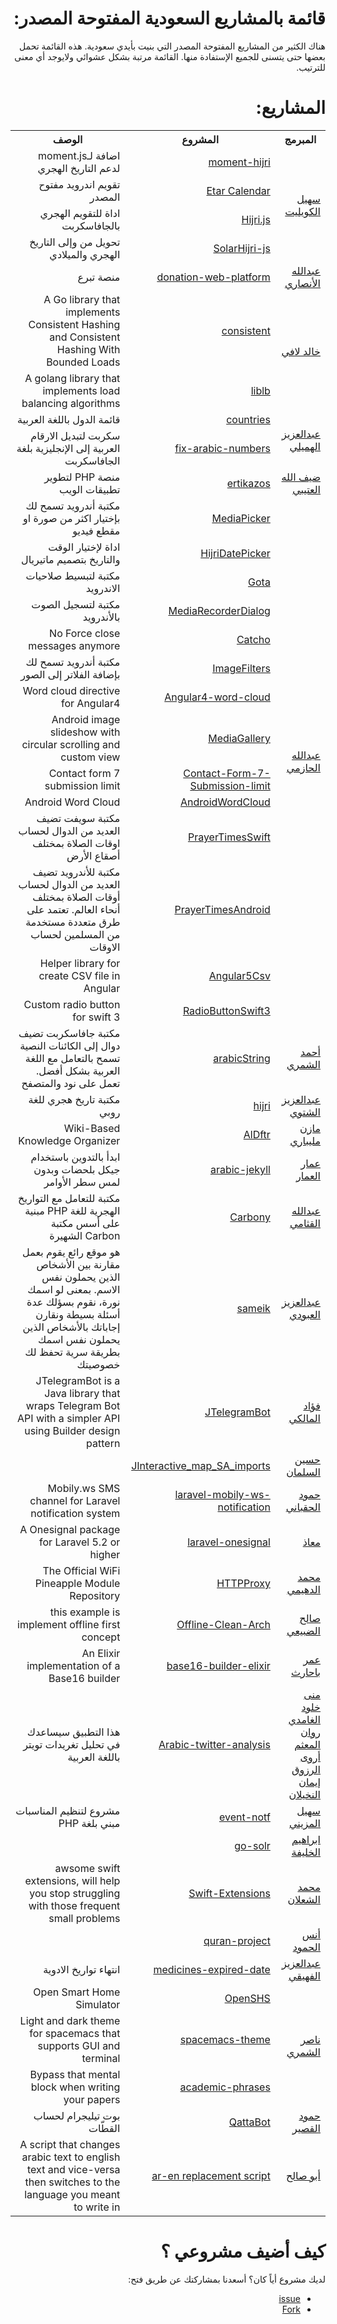 <div dir="rtl">
    <h1>
قائمة بالمشاريع السعودية المفتوحة المصدر:
</h1>
    <p>
        هناك الكثير من المشاريع المفتوحة المصدر التي بنيت بأيدي سعودية. هذه القائمة تحمل بعضها حتى يتسنى للجميع الإستفادة منها. القائمة مرتبة بشكل عشوائي ولايوجد أي معنى للترتيب.
    </p>
    <h1>
المشاريع:
</h1>
<table dir="rtl">
  <tr>
      <th>المبرمج</th>
      <th>المشروع</th>
      <th>الوصف</th>
  </tr>
  <!-- Row Template
  <tr>
      <td rowspan="{{User Repos count}}"><a href="{{user url}}">user name</a></td>
      <td><a href="Repo Url">Repo</a></td>
      <td>Description</td>
  </tr> -->
  <tr>
      <td rowspan="4"><a href="https://github.com/xsoh">سهيل الكويليت</a></td>
      <td><a href="https://github.com/xsoh/moment-hijri">moment-hijri</a></td>
      <td>اضافة لـmoment.js لدعم التاريخ الهجري</td>
  </tr>
  <tr>
      <td><a href="https://github.com/Etar-Group/Etar-Calendar">Etar Calendar</a></td>
      <td>تقويم اندرويد مفتوح المصدر</td>
  </tr>
  <tr>
      <td><a href="https://github.com/xsoh/Hijri.js">Hijri.js</a></td>
      <td>اداة للتقويم الهجري بالجافاسكربت</td>
  </tr>
  <tr>
      <td><a href="https://github.com/xsoh/solarHijri-js">SolarHijri-js</a></td>
      <td>تحويل من وإلى التاريخ الهجري والميلادي</td>
  </tr>
  <tr>
      <td rowspan="1"><a href="https://github.com/Ahimta">عبدالله الأنصاري</a></td>
      <td><a href="https://github.com/Ahimta/donation-web-platform">donation-web-platform</a></td>
      <td>منصة تبرع</td>
  </tr>
  <tr>
      <td rowspan="2"><a href="https://github.com/lafikl">خالد لافي</a></td>
      <td><a href="https://github.com/lafikl/consistent">consistent</a></td>
      <td> A Go library that implements Consistent Hashing and Consistent Hashing With Bounded Loads</td>
  </tr>
  <tr>
      <td><a href="https://github.com/lafikl/liblb">liblb</a></td>
      <td>A golang library that implements load balancing algorithms</td>
  </tr>
  <tr>
      <td rowspan="2"><a href="https://github.com/homaily">عبدالعزيز الهميلي</a></td>
      <td><a href="https://github.com/homaily/countries">countries</a></td>
      <td>قائمة الدول باللغة العربية</td>
  </tr>
  <tr>
      <td><a href="https://github.com/homaily/fix-arabic-numbers">fix-arabic-numbers</a></td>
      <td>سكربت لتبديل الارقام العربية إلى الإنجليزية بلغة الجافاسكربت</td>
  </tr>
  <tr>
      <td rowspan="1"><a href="https://github.com/homaily">ضيف الله العتيبي</a></td>
      <td><a href="https://github.com/daif/ertikazos">ertikazos</a></td>
      <td>منصة PHP لتطوير تطبيقات الويب</td>
  </tr>
  <tr>
      <td rowspan="14"><a href="https://github.com/alhazmy13">عبدالله الحازمي</a></td>
      <td><a href="https://github.com/alhazmy13/MediaPicker">MediaPicker</a></td>
      <td>مكتبة أندرويد تسمح لك بإختيار اكثر من صورة او مقطع فيديو</td>
  </tr>
  <tr>
      <td><a href="https://github.com/alhazmy13/HijriDatePicker">HijriDatePicker</a></td>
      <td>اداة لإختيار الوقت والتاريخ بتصميم ماتيريال</td>
  </tr>
  <tr>
      <td><a href="https://github.com/alhazmy13/Gota">Gota</a></td>
      <td>مكتبة لتبسيط صلاحيات الاندرويد</td>
  </tr>
  <tr>
      <td><a href="https://github.com/alhazmy13/MediaRecorderDialog">MediaRecorderDialog</a></td>
      <td>مكتبة لتسجيل الصوت بالأندرويد</td>
  </tr>
  <tr>
      <td><a href="https://github.com/alhazmy13/Catcho">Catcho</a></td>
      <td>No Force close messages anymore</td>
  </tr>
  <tr>
      <td><a href="https://github.com/alhazmy13/ImageFilters">ImageFilters</a></td>
      <td>مكتبة أندرويد تسمح لك بإضافة الفلاتر إلى الصور</td>
  </tr>
  <tr>
      <td><a href="https://github.com/alhazmy13/Angular4-word-cloud">Angular4-word-cloud</a></td>
      <td>Word cloud directive for Angular4</td>
  </tr>
  <tr>
      <td><a href="https://github.com/alhazmy13/MediaGallery">MediaGallery</a></td>
      <td>Android image slideshow with circular scrolling and custom view</td>
  </tr>
  <tr>
      <td><a href="https://github.com/alhazmy13/Contact-Form-7-Submission-limit">Contact-Form-7-Submission-limit</a></td>
      <td>Contact form 7 submission limit</td>
  </tr>
  <tr>
      <td><a href="https://github.com/alhazmy13/AndroidWordCloud">AndroidWordCloud</a></td>
      <td>Android Word Cloud</td>
  </tr>
  <tr>
      <td><a href="https://github.com/alhazmy13/PrayerTimesSwift">PrayerTimesSwift</a></td>
      <td>مكتبة سويفت تضيف العديد من الدوال لحساب اوقات الصلاة بمختلف أصقاع الأرض</td>
  </tr>
  <tr>
      <td><a href="https://github.com/alhazmy13/PrayerTimes">PrayerTimesAndroid</a></td>
      <td>مكتبة للأندرويد تضيف العديد من الدوال لحساب أوقات الصلاة بمختلف أنحاء العالم. تعتمد على طرق متعددة مستخدمة من المسلمين لحساب الاوقات</td>
  </tr>
  <tr>
      <td><a href="https://github.com/alhazmy13/angular5-csv">Angular5Csv</a></td>
      <td>Helper library for create CSV file in Angular </td>
  </tr>
  <tr>
      <td><a href="https://github.com/alhazmy13/RadioButtonSwift3">RadioButtonSwift3</a></td>
      <td>Custom radio button for swift 3</td>
  </tr>
  <tr>
    <td rowspan="1">
      <a href="https://github.com/ahmads">أحمد الشمري </a>
    </td>
    <td>
      <a href="https://github.com/ahmads/arabicString">arabicString</a>
    </td>
    <td>مكتبة جافاسكربت تضيف دوال إلى الكائنات النصية تسمح بالتعامل مع اللغة العربية بشكل أفضل. تعمل على نود والمتصفح</td>
  </tr>
  
  <tr>
    <td rowspan="1">
      <a href="https://github.com/ecleel">عبدالعزيز الشتوي</a>
    </td>
    <td>
      <a href="https://github.com/ecleel/hijri">hijri</a>
    </td>
    <td>مكتبة تاريخ هجري للغة روبي</td>
  </tr>
  
  <tr>
    <td rowspan="1">
      <a href="https://github.com/mznmel">مازن مليباري </a>
    </td>
    <td>
      <a href="https://github.com/mznmel/AlDftr">AlDftr</a>
    </td>
    <td>Wiki-Based Knowledge Organizer</td>
  </tr>
  
  <tr>
    <td rowspan="1">
      <a href="https://github.com/a3ammar">عمار العمار</a>
    </td>
    <td>
      <a href="https://github.com/a3ammar/arabic-jekyll">arabic-jekyll</a>
    </td>
    <td>ابدأ بالتدوين باستخدام جيكل بلحضات وبدون لمس سطر الأوامر</td>
  </tr>
  
  <tr>
    <td rowspan="1">
      <a href="https://github.com/efrontsa">عبدالله القثامي </a>
    </td>
    <td>
      <a href="https://github.com/efrontsa/carbony">Carbony</a>
    </td>
    <td>مكتبة للتعامل مع التواريخ الهجرية للغة PHP مبنية على أسس مكتبة Carbon الشهيرة</td>
  </tr>
  
  <tr>
    <td rowspan="1">
      <a href="https://github.com/Alaboudi1">عبدالعزيز العبودي</a>
    </td>
    <td>
      <a href="https://github.com/Alaboudi1/sameik">sameik</a>
    </td>
    <td>هو موقع رائع يقوم بعمل مقارنة بين الأشخاص الذين يحملون نفس الاسم. بمعنى لو اسمك نورة، نقوم بسؤلك عدة أسئلة بسيطة ونقارن إجاباتك بالأشخاص الذين يحملون نفس اسمك بطريقة سرية تحفظ لك خصوصيتك</td>
  </tr>
  
  <tr>
    <td rowspan="1">
      <a href="https://github.com/Eng-Fouad">فؤاد المالكي</a>
    </td>
    <td>
      <a href="https://github.com/Eng-Fouad/JTelegramBot">JTelegramBot</a>
    </td>
    <td>JTelegramBot is a Java library that wraps Telegram Bot API with a simpler API using Builder design pattern</td>
  </tr>
  
  <tr>
    <td rowspan="1">
      <a href="https://github.com/Hussain-Alsalman">حسين السلمان </a>
    </td>
    <td>
      <a href="https://github.com/Hussain-Alsalman/Interactive_map_SA_imports">JInteractive_map_SA_imports</a>
    </td>
    <td>&nbsp;</td>
  </tr>
  
  <tr>
    <td rowspan="1">
      <a href="https://github.com/alhoqbani">حمود الحقباني </a>
    </td>
    <td>
      <a href="https://github.com/alhoqbani/laravel-mobily-ws-notification">laravel-mobily-ws-notification</a>
    </td>
    <td>Mobily.ws SMS channel for Laravel notification system</td>
  </tr>
  
  <tr>
    <td rowspan="1">
      <a href="https://github.com/moathdev">معاذ </a>
    </td>
    <td>
      <a href="https://github.com/moathdev/laravel-onesignal">laravel-onesignal</a>
    </td>
    <td>A Onesignal package for Laravel 5.2 or higher</td>
  </tr>
  
  <tr>
    <td rowspan="1">
      <a href="https://github.com/hak5">محمد الدهيمي </a>
    </td>
    <td>
      <a href="https://github.com/hak5/wifipineapple-modules/tree/master/HTTPProxy">HTTPProxy</a>
    </td>
    <td>The Official WiFi Pineapple Module Repository</td>
  </tr>
  
  <tr>
    <td rowspan="1">
      <a href="https://github.com/SalehAlDhobaie">صالح الضبيعي </a>
    </td>
    <td>
      <a href="https://github.com/SalehAlDhobaie/Offline-Clean-Arch">Offline-Clean-Arch</a>
    </td>
    <td>this example is implement offline first concept</td>
  </tr>
  
  <tr>
    <td rowspan="1">
      <a href="https://github.com/obahareth">عمر باحارث </a>
    </td>
    <td>
      <a href="https://github.com/obahareth/base16-builder-elixir">base16-builder-elixir</a>
    </td>
    <td>An Elixir implementation of a Base16 builder</td>
  </tr>
  
  <tr>
    <td rowspan="1">
      <a href="https://github.com/ArwaAlrazooq">منى<br> خلود الغامدي<br> روان المعثم<br> أروى الرزوق<br> إيمان النخيلان </a>
    </td>
    <td>
      <a href="https://github.com/ArwaAlrazooq/Arabic-twitter-analysis">Arabic-twitter-analysis</a>
    </td>
    <td>هذا التطبيق سيساعدك في تحليل تغريدات تويتر باللغة العربية</td>
  </tr>
  
  <tr>
    <td rowspan="1">
      <a href="https://github.com/i-Sohel">سهيل المزيني </a>
    </td>
    <td>
      <a href="https://github.com/i-Sohel/event-notf">event-notf</a>
    </td>
    <td>مشروع لتنظيم المناسبات مبني بلغة PHP</td>
  </tr>
  
  <tr>
    <td rowspan="1">
      <a href="https://github.com/ibraheamkh">ابراهيم الخليفة</a>
    </td>
    <td>
      <a href="https://github.com/ibraheamkh/go-solr">go-solr</a>
    </td>
    <td>&nbsp;</td>
  </tr>
  
  <tr>
    <td rowspan="1">
      <a href="https://github.com/ish3lan">محمد الشعلان</a>
    </td>
    <td>
      <a href="https://github.com/ish3lan/Swift-Extensions">Swift-Extensions</a>
    </td>
    <td>awsome swift extensions, will help you stop struggling with those frequent small problems</td>
  </tr>
  
  <tr>
    <td rowspan="1">
      <a href="https://github.com/abo3desa">أنس الحمود</a>
    </td>
    <td>
      <a href="https://github.com/abo3desa/quran-project-repo">quran-project</a>
    </td>
    <td>&nbsp;</td>
  </tr>

  <tr>
    <td rowspan="1">
      <a href="https://github.com/alfuhigi">عبدالعزيز الفهيقي</a>
    </td>
    <td>
      <a href="https://github.com/alfuhigi/medicines-expired-date">medicines-expired-date</a>
    </td>
    <td>انتهاء تواريخ الادوية</td>
  </tr>
  <tr>
    <td rowspan="3">
      <a href="https://github.com/nashamri">ناصر الشمري</a>
    </td>
    <td>
      <a href="https://github.com/openshs/openshs">OpenSHS</a>
    </td>
    <td>Open Smart Home Simulator</td>
  </tr>
  <tr>
    <td>
      <a href="https://github.com/nashamri/spacemacs-theme">spacemacs-theme</a>
    </td>
    <td>Light and dark theme for spacemacs that supports GUI and terminal</td>
  </tr>
  <tr>
    <td>
      <a href="https://github.com/nashamri/academic-phrases">academic-phrases</a>
    </td>
    <td>Bypass that mental block when writing your papers</td>
  </tr>
  <tr>
    <td rowspan="1">
      <a href="https://github.com/HamoudAQ">حمود القصير </a>
    </td>
    <td>
      <a href="https://github.com/HamoudAQ/QattaBot">QattaBot</a>
    </td>
    <td>بوت تيليجرام لحساب القطّات</td>
  </tr>
  <tr>
    <td rowspan="1">
      <a href="https://github.com/bosaleh">أبو صالح </a>
    </td>
    <td>
      <a href="https://github.com/bosaleh/ar-en-replace">ar-en replacement script</a>
    </td>
    <td>A script that changes arabic text to english text and vice-versa then switches to the language you meant to write in</td>
  </tr>
</table>
    <h1>
كيف أضيف مشروعي ؟
 </h1>
    <p>
        لديك مشروع أياً كان؟ أسعدنا بمشاركتك عن طريق فتح:
        <ul>
            <li> <a href="https://github.com/Alaboudi1/SaudiOSS/issues">issue</a> 
            </li>
            <li> <a href="https://github.com/Alaboudi1/SaudiOSS/edit/master/README.md">Fork</a> 
            </li>
        </ul>
    </p>
</div>
